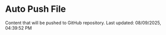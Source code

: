 # Auto Push File

Content that will be pushed to GitHub repository.
Last updated: 08/09/2025, 04:39:52 PM